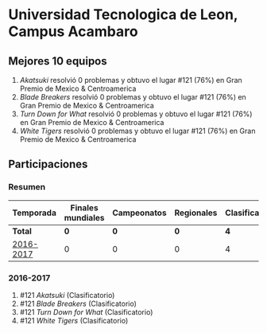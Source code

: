 # Universidad Tecnologica de Leon, Campus Acambaro

## Mejores 10 equipos

1. _Akatsuki_ resolvió 0 problemas y obtuvo el lugar #121 (76%) en Gran Premio de Mexico & Centroamerica
1. _Blade Breakers_ resolvió 0 problemas y obtuvo el lugar #121 (76%) en Gran Premio de Mexico & Centroamerica
1. _Turn Down for What_ resolvió 0 problemas y obtuvo el lugar #121 (76%) en Gran Premio de Mexico & Centroamerica
1. _White Tigers_ resolvió 0 problemas y obtuvo el lugar #121 (76%) en Gran Premio de Mexico & Centroamerica

## Participaciones

### Resumen

| Temporada | Finales mundiales | Campeonatos | Regionales | Clasificatorios | Equipos |
| --- | --- | --- | --- | --- | --- |
| **Total** | **0** | **0** | **0** | **4** | **4** |
| [2016-2017](#2016-2017) | 0 | 0 | 0 | 4 | 4 |

### 2016-2017

1. #121 _Akatsuki_ (Clasificatorio)
1. #121 _Blade Breakers_ (Clasificatorio)
1. #121 _Turn Down for What_ (Clasificatorio)
1. #121 _White Tigers_ (Clasificatorio)



